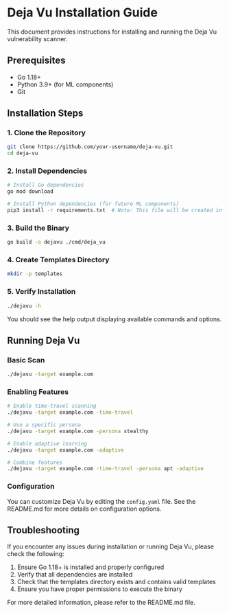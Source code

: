 # Deja Vu Installation Guide

This document provides instructions for installing and running the Deja Vu vulnerability scanner.

## Prerequisites

- Go 1.18+
- Python 3.9+ (for ML components)
- Git

## Installation Steps

### 1. Clone the Repository

```bash
git clone https://github.com/your-username/deja-vu.git
cd deja-vu
```

### 2. Install Dependencies

```bash
# Install Go dependencies
go mod download

# Install Python dependencies (for future ML components)
pip3 install -r requirements.txt  # Note: This file will be created in future versions
```

### 3. Build the Binary

```bash
go build -o dejavu ./cmd/deja_vu
```

### 4. Create Templates Directory

```bash
mkdir -p templates
```

### 5. Verify Installation

```bash
./dejavu -h
```

You should see the help output displaying available commands and options.

## Running Deja Vu

### Basic Scan

```bash
./dejavu -target example.com
```

### Enabling Features

```bash
# Enable time-travel scanning
./dejavu -target example.com -time-travel

# Use a specific persona
./dejavu -target example.com -persona stealthy

# Enable adaptive learning
./dejavu -target example.com -adaptive

# Combine features
./dejavu -target example.com -time-travel -persona apt -adaptive
```

### Configuration

You can customize Deja Vu by editing the `config.yaml` file. See the README.md for more details on configuration options.

## Troubleshooting

If you encounter any issues during installation or running Deja Vu, please check the following:

1. Ensure Go 1.18+ is installed and properly configured
2. Verify that all dependencies are installed
3. Check that the templates directory exists and contains valid templates
4. Ensure you have proper permissions to execute the binary

For more detailed information, please refer to the README.md file.
